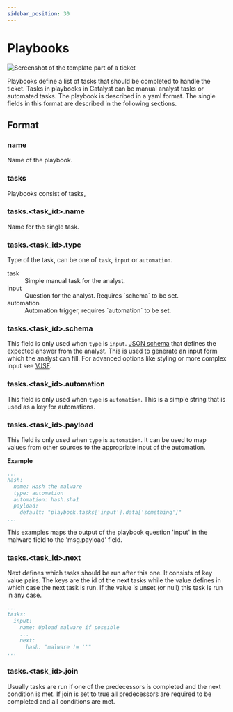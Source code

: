 ```yaml
---
sidebar_position: 30
---
```


# Playbooks

![Screenshot of the template part of a ticket](/screenshots/playbooks.png)

Playbooks define a list of tasks that should be completed to handle the ticket. Tasks in playbooks in Catalyst can be
manual analyst tasks or automated tasks. The playbook is described in a yaml format. The single fields in this format
are described in the following sections.

## Format

### name

Name of the playbook.

### tasks

Playbooks consist of tasks,

### tasks.&lt;task_id&gt;.name

Name for the single task.

### tasks.&lt;task_id&gt;.type

Type of the task, can be one of `task`, `input` or `automation`.
<dl>
<dt>task</dt>
<dd>Simple manual task for the analyst.</dd>
<dt>input</dt>
<dd>Question for the analyst. Requires `schema` to be set.</dd>
<dt>automation</dt>
<dd>Automation trigger, requires `automation` to be set.</dd>
</dl>

### tasks.&lt;task_id&gt;.schema

This field is only used when `type` is `input`.
<a href="https://json-schema.org/">JSON schema</a> that defines the expected answer from the analyst. This is used to
generate an input form which the analyst can fill. For advanced options like styling or more complex input
see <a href="https://koumoul-dev.github.io/vuetify-jsonschema-form/latest/">VJSF</a>.

### tasks.&lt;task_id&gt;.automation

This field is only used when `type` is `automation`. This is a simple string that is used as a key for
automations.

### tasks.&lt;task_id&gt;.payload

This field is only used when `type` is `automation`. It can be used to map values from other sources to
the appropriate input of the automation.

<b>Example</b>

```yaml
...
hash:
  name: Hash the malware
  type: automation
  automation: hash.sha1
  payload:
    default: "playbook.tasks['input'].data['something']"
...
```

This examples maps the output of the playbook question 'input' in the malware field to the 'msg.payload' field.

### tasks.&lt;task_id&gt;.next

Next defines which tasks should be run after this one. It consists of key value pairs. The keys are the id of the next
tasks while the value defines in which case the next task is run. If the value is unset (or null) this task is run in
any case.

```yaml
...
tasks:
  input:
    name: Upload malware if possible
    ...
    next:
      hash: "malware != ''"
...
```

### tasks.&lt;task_id&gt;.join

Usually tasks are run if one of the predecessors is completed and the next condition is met. If join is set to true all
predecessors are required to be completed and all conditions are met.
